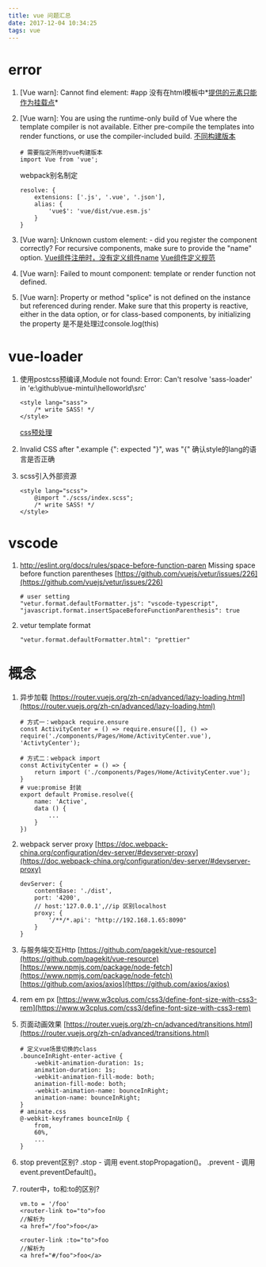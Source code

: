 ```yaml
---
title: vue 问题汇总
date: 2017-12-04 10:34:25
tags: vue
---
```


# error
1. [Vue warn]: Cannot find element: #app
    没有在html模板中*[提供的元素只能作为挂载点](https://cn.vuejs.org/v2/api/#el)*

2. [Vue warn]: You are using the runtime-only build of Vue where the template compiler is not available. Either pre-compile the templates into render functions, or use the compiler-included build.
    [不同构建版本](https://cn.vuejs.org/v2/guide/installation.html#对不同构建版本的解释)
    ````
    # 需要指定所用的vue构建版本
    import Vue from 'vue';
    ````
    webpack别名制定
    ````
    resolve: {
        extensions: ['.js', '.vue', '.json'],
        alias: {
            'vue$': 'vue/dist/vue.esm.js'
        }
    }
    ````

3. [Vue warn]: Unknown custom element: <app> - did you register the component correctly? For recursive components, make sure to provide the "name" option.
    [Vue组件注册时，没有定义组件name](https://cn.vuejs.org/v2/api/#选项-其它)
    [Vue组件定义规范](https://cn.vuejs.org/v2/api/#Vue-component)

4. [Vue warn]: Failed to mount component: template or render function not defined.
    
5. [Vue warn]: Property or method "splice" is not defined on the instance but referenced during render. Make sure that this property is reactive, either in the data option, or for class-based components, by initializing the property
    是不是处理过console.log(this)
    
# vue-loader
1. 使用postcss预编译,Module not found: Error: Can't resolve 'sass-loader' in 'e:\github\vue-mintui\helloworld\src'
    ````
    <style lang="sass">
        /* write SASS! */
    </style>
    ````
    [css预处理](https://vue-loader.vuejs.org/zh-cn/configurations/pre-processors.html)

2. Invalid CSS after ".example {": expected "}", was "{"
    确认style的lang的语言是否正确

3. scss引入外部资源
    ````
    <style lang="scss">
        @import "./scss/index.scss";
        /* write SASS! */
    </style>
    ````

# vscode
1. http://eslint.org/docs/rules/space-before-function-paren  Missing space before function parentheses
    [https://github.com/vuejs/vetur/issues/226](https://github.com/vuejs/vetur/issues/226)
    ````
    # user setting
    "vetur.format.defaultFormatter.js": "vscode-typescript",
    "javascript.format.insertSpaceBeforeFunctionParenthesis": true
    ````

2. vetur template format
    ````
    "vetur.format.defaultFormatter.html": "prettier"
    ````

# 概念
1. 异步加载
    [https://router.vuejs.org/zh-cn/advanced/lazy-loading.html](https://router.vuejs.org/zh-cn/advanced/lazy-loading.html)
    ````
    # 方式一：webpack require.ensure
    const ActivityCenter = () => require.ensure([], () => require('./components/Pages/Home/ActivityCenter.vue'), 'ActivtyCenter');
    
    # 方式二：webpack import
    const ActivityCenter = () => {
        return import ('./components/Pages/Home/ActivityCenter.vue');
    }
    # vue:promise 封装
    export default Promise.resolve({
        name: 'Active',
        data () {
            ...
        }
    })
    ````

2. webpack server proxy
    [https://doc.webpack-china.org/configuration/dev-server/#devserver-proxy](https://doc.webpack-china.org/configuration/dev-server/#devserver-proxy)
    ````
    devServer: {
        contentBase: './dist',
        port: '4200',
        // host:'127.0.0.1',//ip 区别localhost
        proxy: {
            '/**/*.api': "http://192.168.1.65:8090"
        }
    }
    ````

3. 与服务端交互Http
    [https://github.com/pagekit/vue-resource](https://github.com/pagekit/vue-resource)
    [https://www.npmjs.com/package/node-fetch](https://www.npmjs.com/package/node-fetch)
    [https://github.com/axios/axios](https://github.com/axios/axios)

4. rem em px
    [https://www.w3cplus.com/css3/define-font-size-with-css3-rem](https://www.w3cplus.com/css3/define-font-size-with-css3-rem)

5. 页面动画效果
    [https://router.vuejs.org/zh-cn/advanced/transitions.html](https://router.vuejs.org/zh-cn/advanced/transitions.html)
    ````
    # 定义vue场景切换的class
    .bounceInRight-enter-active {
        -webkit-animation-duration: 1s;
        animation-duration: 1s;
        -webkit-animation-fill-mode: both;
        animation-fill-mode: both;
        -webkit-animation-name: bounceInRight;
        animation-name: bounceInRight;
    }
    # aminate.css
    @-webkit-keyframes bounceInUp {
        from,
        60%,
        ...
    }
    ````

6. stop prevent区别?
    .stop - 调用 event.stopPropagation()。
    .prevent - 调用 event.preventDefault()。

7. router中，to和:to的区别?

    ````
    vm.to = '/foo'
    <router-link to="to">foo
    //解析为
    <a href="/foo">foo</a>

    <router-link :to="to">foo
    //解析为
    <a href="#/foo">foo</a>
    ````